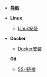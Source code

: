 * [**导航**](/ '常用命令')

* **Linux**
  
  * [Linux安装](linux/install 'Linux安装')
  
* **Docker**
  
  * [Docker安装](docker/install 'Docker安装')
  
  **Git**
  
  * [SSH链接](git/ssh 'git链接,多账户')

